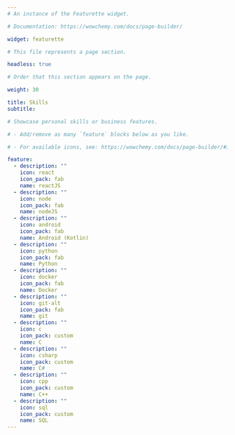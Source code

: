 ```yaml
---
# An instance of the Featurette widget.

# Documentation: https://wowchemy.com/docs/page-builder/

widget: featurette

# This file represents a page section.

headless: true

# Order that this section appears on the page.

weight: 30

title: Skills
subtitle:

# Showcase personal skills or business features.

# - Add/remove as many `feature` blocks below as you like.

# - For available icons, see: https://wowchemy.com/docs/page-builder/#icons

feature:
  - description: ""
    icon: react
    icon_pack: fab
    name: reactJS
  - description: ""
    icon: node
    icon_pack: fab
    name: nodeJS
  - description: ""
    icon: android
    icon_pack: fab
    name: Android (Kotlin)
  - description: ""
    icon: python
    icon_pack: fab
    name: Python
  - description: ""
    icon: docker
    icon_pack: fab
    name: Docker
  - description: ""
    icon: git-alt
    icon_pack: fab
    name: git
  - description: ""
    icon: c
    icon_pack: custom
    name: C
  - description: ""
    icon: csharp
    icon_pack: custom
    name: C#
  - description: ""
    icon: cpp
    icon_pack: custom
    name: C++
  - description: ""
    icon: sql
    icon_pack: custom
    name: SQL
---
```

